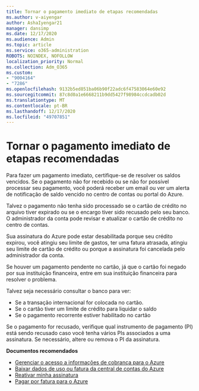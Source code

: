 ```yaml
---
title: Tornar o pagamento imediato de etapas recomendadas
ms.author: v-aiyengar
author: AshaIyengar21
manager: dansimp
ms.date: 12/17/2020
ms.audience: Admin
ms.topic: article
ms.service: o365-administration
ROBOTS: NOINDEX, NOFOLLOW
localization_priority: Normal
ms.collection: Adm_O365
ms.custom:
- "9004164"
- "7286"
ms.openlocfilehash: 9132b5ed851ba06b90f22adc6f47583064e60e92
ms.sourcegitcommit: 87c8d0a1e6668211b9dd5427f98984ccdcadb02d
ms.translationtype: MT
ms.contentlocale: pt-BR
ms.lasthandoff: 12/17/2020
ms.locfileid: "49707851"
---
```

# <a name="make-immediate-payment---recommended-steps"></a>Tornar o pagamento imediato de etapas recomendadas

Para fazer um pagamento imediato, certifique-se de resolver os saldos vencidos. Se o pagamento não for recebido ou se não for possível processar seu pagamento, você poderá receber um email ou ver um alerta de notificação de saldo vencido no centro de contas ou portal do Azure. 

Talvez o pagamento não tenha sido processado se o cartão de crédito no arquivo tiver expirado ou se o encargo tiver sido recusado pelo seu banco. O administrador da conta pode revisar e atualizar o cartão de crédito no centro de contas. 

Sua assinatura do Azure pode estar desabilitada porque seu crédito expirou, você atingiu seu limite de gastos, ter uma fatura atrasada, atingiu seu limite de cartão de crédito ou porque a assinatura foi cancelada pelo administrador da conta.  

Se houver um pagamento pendente no cartão, já que o cartão foi negado por sua instituição financeira, entre em sua instituição financeira para resolver o problema.  

Talvez seja necessário consultar o banco para ver:

- Se a transação internacional for colocada no cartão. 
- Se o cartão tiver um limite de crédito para liquidar o saldo 
- Se o pagamento recorrente estiver habilitado no cartão 

Se o pagamento for recusado, verifique qual instrumento de pagamento (PI) está sendo recusado caso você tenha vários PIs associados a uma assinatura. Se necessário, altere ou remova o PI da assinatura. 

**Documentos recomendados** 

- [Gerenciar o acesso a informações de cobrança para o Azure](https://docs.microsoft.com/azure/billing/billing-manage-access?WT.mc_id=Portal-Microsoft_Azure_Support)
- [Baixar dados de uso ou fatura da central de contas do Azure](https://docs.microsoft.com/azure/billing/billing-download-azure-invoice-daily-usage-date?WT.mc_id=Portal-Microsoft_Azure_Support)
- [Reativar minha assinatura](https://docs.microsoft.com/azure/billing/billing-subscription-become-disable?WT.mc_id=Portal-Microsoft_Azure_Support)
- [Pagar por fatura para o Azure](https://docs.microsoft.com/azure/cost-management-billing/manage/pay-by-invoice) 